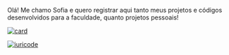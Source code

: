 
Olá! Me chamo Sofia e quero registrar aqui tanto meus projetos e códigos desenvolvidos para a faculdade, quanto projetos pessoais!

[![card](https://github-readme-stats.vercel.app/api?username=iuricode&theme=default&show_icons=true)](https://github.com/sofiagazolla/github-readme-stats)

[![iuricode](https://github-readme-stats.vercel.app/api/top-langs/?username=iuricode&layout=compact)](https://github.com/sofiagazolla/github-readme-stats)
